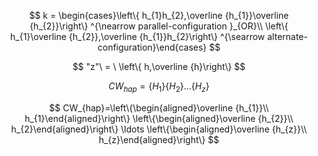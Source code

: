 $$ k = \begin{cases}\left\{ h_{1}h_{2},\overline {h_{1}}\overline {h_{2}}\right\} ^{\nearrow parallel-configuration }_{OR}\\ \left\{ h_{1}\overline {h_{2}},\overline {h_{1}}h_{2}\right\} ^{\searrow alternate-configuration}\end{cases} $$

$$ "z"\ = \ \left\{ h,\overline {h}\right\} $$

$$ CW_{hap}=\left\{ H_{1}\right\} \left\{ H_{2}\right\} \ldots \left\{ H_{z}\right\} $$

$$ CW_{hap}=\left\{\begin{aligned}\overline {h_{1}}\\ h_{1}\end{aligned}\right\} \left\{\begin{aligned}\overline {h_{2}}\\ h_{2}\end{aligned}\right\} \ldots \left\{\begin{aligned}\overline {h_{z}}\\ h_{z}\end{aligned}\right\} $$


